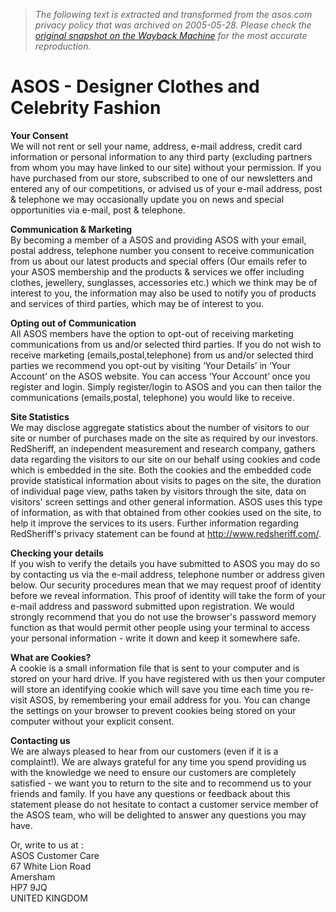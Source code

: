 > *The following text is extracted and transformed from the asos.com privacy policy that was archived on 2005-05-28. Please check the [original snapshot on the Wayback Machine](https://web.archive.org/web/20050528002758id_/http%3A//www.asos.com/Privacy.asp%3FShopperID%3D) for the most accurate reproduction.*

# ASOS - Designer Clothes and Celebrity Fashion

**Your Consent**  
We will not rent or sell your name, address, e-mail address, credit card information or personal information to any third party (excluding partners from whom you may have linked to our site) without your permission. If you have purchased from our store, subscribed to one of our newsletters and entered any of our competitions, or advised us of your e-mail address, post & telephone we may occasionally update you on news and special opportunities via e-mail, post & telephone.

**Communication & Marketing**  
By becoming a member of a ASOS and providing ASOS with your email, postal address, telephone number you consent to receive communication from us about our latest products and special offers (Our emails refer to your ASOS membership and the products & services we offer including clothes, jewellery, sunglasses, accessories etc.) which we think may be of interest to you, the information may also be used to notify you of products and services of third parties, which may be of interest to you.

**Opting out of Communication**  
All ASOS members have the option to opt-out of receiving marketing communications from us and/or selected third parties. If you do not wish to receive marketing (emails,postal,telephone) from us and/or selected third parties we recommend you opt-out by visiting ‘Your Details’ in ‘Your Account’ on the ASOS website. You can access ‘Your Account’ once you register and login. Simply register/login to ASOS and you can then tailor the communications (emails,postal, telephone) you would like to receive.

**Site Statistics**  
We may disclose aggregate statistics about the number of visitors to our site or number of purchases made on the site as required by our investors. RedSheriff, an independent measurement and research company, gathers data regarding the visitors to our site on our behalf using cookies and code which is embedded in the site. Both the cookies and the embedded code provide statistical information about visits to pages on the site, the duration of individual page view, paths taken by visitors through the site, data on visitors' screen settings and other general information. ASOS uses this type of information, as with that obtained from other cookies used on the site, to help it improve the services to its users. Further information regarding RedSheriff's privacy statement can be found at <http://www.redsheriff.com/>.

**Checking your details**  
If you wish to verify the details you have submitted to ASOS you may do so by contacting us via the e-mail address, telephone number or address given below. Our security procedures mean that we may request proof of identity before we reveal information. This proof of identity will take the form of your e-mail address and password submitted upon registration. We would strongly recommend that you do not use the browser's password memory function as that would permit other people using your terminal to access your personal information - write it down and keep it somewhere safe.

**What are Cookies?**  
A cookie is a small information file that is sent to your computer and is stored on your hard drive. If you have registered with us then your computer will store an identifying cookie which will save you time each time you re-visit ASOS, by remembering your email address for you. You can change the settings on your browser to prevent cookies being stored on your computer without your explicit consent.

**Contacting us**  
We are always pleased to hear from our customers (even if it is a complaint!). We are always grateful for any time you spend providing us with the knowledge we need to ensure our customers are completely satisfied - we want you to return to the site and to recommend us to your friends and family. If you have any questions or feedback about this statement please do not hesitate to contact a customer service member of the ASOS team, who will be delighted to answer any questions you may have. 

Or, write to us at :   
ASOS Customer Care  
67 White Lion Road  
Amersham  
HP7 9JQ  
UNITED KINGDOM  

